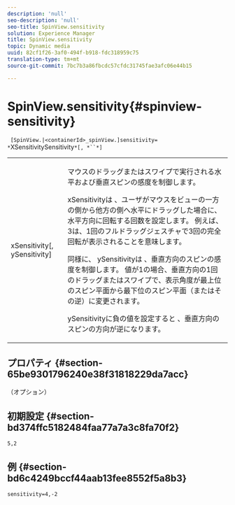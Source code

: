 ```yaml
---
description: 'null'
seo-description: 'null'
seo-title: SpinView.sensitivity
solution: Experience Manager
title: SpinView.sensitivity
topic: Dynamic media
uuid: 82cf1f26-3af0-494f-b918-fdc318959c75
translation-type: tm+mt
source-git-commit: 7bc7b3a86fbcdc57cfdc31745fae3afc06e44b15

---
```



# SpinView.sensitivity{#spinview-sensitivity}

` [SpinView.|<containerId>_spinView.]sensitivity= *`XSensitivitySensitivity`*[, *``*]`

<table id="table_18D47E7C6A2D4D68B94225CB621D5F7C"> 
 <tbody> 
  <tr> 
   <td colname="col1"> <p> <span class="codeph"><span class="varname"> xSensitivity</span>[, <span class="varname"> ySensitivity</span>]</span> </p> </td> 
   <td colname="col2"> <p> マウスのドラッグまたはスワイプで実行される水平および垂直スピンの感度を制御します。 </p> <p> <span class="codeph"> xSensitivityは</span> 、ユーザがマウスをビューの一方の側から他方の側へ水平にドラッグした場合に、水平方向に回転する回数を設定します。 例えば、3は、1回のフルドラッグジェスチャで3回の完全回転が表示されることを意味します。 </p> <p>同様に、 <span class="codeph"> ySensitivityは</span> 、垂直方向のスピンの感度を制御します。 値が1の場合、垂直方向の1回のドラッグまたはスワイプで、表示角度が最上位のスピン平面から最下位のスピン平面（またはその逆）に変更されます。 </p> <p>ySensitivityに負の値を設定すると <span class="codeph"></span> 、垂直方向のスピンの方向が逆になります。 </p> </td> 
  </tr> 
 </tbody> 
</table>

## プロパティ {#section-65be9301796240e38f31818229da7acc}

（オプション）

## 初期設定 {#section-bd374ffc5182484faa77a7a3c8fa70f2}

`5,2`

## 例 {#section-bd6c4249bccf44aab13fee8552f5a8b3}

`sensitivity=4,-2`
